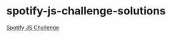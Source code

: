 # spotify-js-challenge-solutions

[Spotify JS Challenge](https://github.com/spotify/spotify-js-challenge)
